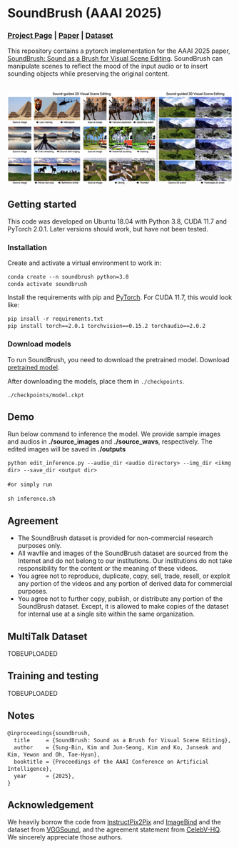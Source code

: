# SoundBrush (AAAI 2025)

### [Project Page](https://soundbrush.github.io/) | [Paper](https://arxiv.org/abs/2501.00645) | [Dataset](https://soundbrush.github.io/)
This repository contains a pytorch implementation for the AAAI 2025 paper, [SoundBrush: Sound as a Brush for Visual Scene Editing](https://soundbrush.github.io/). SoundBrush can manipulate scenes to reflect the mood of the input audio or to insert sounding objects while preserving the original content.<br><br>

<img width="800" alt="teaser" src="./assets/teaser.png"> 

## Getting started
This code was developed on Ubuntu 18.04 with Python 3.8, CUDA 11.7 and PyTorch 2.0.1. Later versions should work, but have not been tested.

### Installation
Create and activate a virtual environment to work in:
```
conda create --n soundbrush python=3.8
conda activate soundbrush
```

Install the requirements with pip and [PyTorch](https://pytorch.org/). For CUDA 11.7, this would look like:
```
pip insall -r requirements.txt
pip install torch==2.0.1 torchvision==0.15.2 torchaudio==2.0.2
```

### Download models
To run SoundBrush, you need to download the pretrained model.
Download [pretrained model](https://drive.google.com/file/d/1W3W34L-ERt_n4mm7Osx9-6IXkbanOWdF/view?usp=sharing).

After downloading the models, place them in `./checkpoints`.
```
./checkpoints/model.ckpt
```

## Demo
Run below command to inference the model.
We provide sample images and audios in **./source_images** and **./source_wavs**, respectively. 
The edited images will be saved in **./outputs**

```
python edit_inference.py --audio_dir <audio directory> --img_dir <ikmg dir> --save_dir <output dir>

#or simply run

sh inference.sh
```

## Agreement
- The SoundBrush dataset is provided for non-commercial research purposes only. 
- All wavfile and images of the SoundBrush dataset are sourced from the Internet and do not belong to our institutions. Our institutions do not take responsibility for the content or the meaning of these videos.
- You agree not to reproduce, duplicate, copy, sell, trade, resell, or exploit any portion of the videos and any portion of derived data for commercial purposes.
- You agree not to further copy, publish, or distribute any portion of the SoundBrush dataset. Except, it is allowed to make copies of the dataset for internal use at a single site within the same organization.

## MultiTalk Dataset
TOBEUPLOADED

[//]: # (Please follow the instructions in [MultiTalk_dataset/README.md]&#40;https://github.com/postech-ami/MultiTalk/blob/main/MultiTalk_dataset/README.md&#41;.)

## Training and testing
TOBEUPLOADED

## **Notes**
```
@inproceedings{soundbrush,
  title     = {SoundBrush: Sound as a Brush for Visual Scene Editing},
  author    = {Sung-Bin, Kim and Jun-Seong, Kim and Ko, Junseok and Kim, Yewon and Oh, Tae-Hyun},
  booktitle = {Proceedings of the AAAI Conference on Artificial Intelligence},
  year      = {2025},
}
```


## **Acknowledgement**
We heavily borrow the code from [InstructPix2Pix](https://github.com/timothybrooks/instruct-pix2pix) and [ImageBind](https://github.com/facebookresearch/ImageBind) and the dataset from [VGGSound](https://www.robots.ox.ac.uk/~vgg/data/vggsound/), and the agreement statement from [CelebV-HQ](https://github.com/CelebV-HQ/CelebV-HQ?tab=readme-ov-file). We sincerely appreciate those authors.




[//]: # (# InstructPix2Pix: Learning to Follow Image Editing Instructions)

[//]: # (### [Project Page]&#40;https://www.timothybrooks.com/instruct-pix2pix/&#41; | [Paper]&#40;https://arxiv.org/abs/2211.09800&#41; | [Data]&#40;http://instruct-pix2pix.eecs.berkeley.edu/&#41;)

[//]: # (PyTorch implementation of InstructPix2Pix, an instruction-based image editing model, based on the original [CompVis/stable_diffusion]&#40;https://github.com/CompVis/stable-diffusion&#41; repo. <br>)

[//]: # ()
[//]: # ([InstructPix2Pix: Learning to Follow Image Editing Instructions]&#40;https://www.timothybrooks.com/instruct-pix2pix/&#41;  )

[//]: # ( [Tim Brooks]&#40;https://www.timothybrooks.com/&#41;\*,)

[//]: # ( [Aleksander Holynski]&#40;https://holynski.org/&#41;\*,)

[//]: # ( [Alexei A. Efros]&#40;https://people.eecs.berkeley.edu/~efros/&#41; <br>)

[//]: # ( UC Berkeley <br>)

[//]: # (  \*denotes equal contribution  )

[//]: # (  )
[//]: # (  <img src='https://instruct-pix2pix.timothybrooks.com/teaser.jpg'/>)

[//]: # ()
[//]: # (## TL;DR: quickstart )

[//]: # ()
[//]: # (Follow the instructions below to download and run InstructPix2Pix on your own images. These instructions have been tested on a GPU with >18GB VRAM. If you don't have a GPU, you may need to change the default configuration, or check out [other ways of using the model]&#40;https://github.com/timothybrooks/instruct-pix2pix#other-ways-of-using-instructpix2pix&#41;. )

[//]: # ()
[//]: # (### Set up a conda environment, and download a pretrained model:)

[//]: # (```)

[//]: # (conda env create -f environment.yaml)

[//]: # (conda activate ip2p)

[//]: # (bash scripts/download_checkpoints.sh)

[//]: # (```)

[//]: # ()
[//]: # (### Edit a single image:)

[//]: # (```)

[//]: # (python edit_cli.py --input imgs/example.jpg --output imgs/output.jpg --edit "turn him into a cyborg")

[//]: # ()
[//]: # (# Optionally, you can specify parameters to tune your result:)

[//]: # (# python edit_cli.py --steps 100 --resolution 512 --seed 1371 --cfg-text 7.5 --cfg-image 1.2 --input imgs/example.jpg --output imgs/output.jpg --edit "turn him into a cyborg")

[//]: # (```)

[//]: # ()
[//]: # (### Or launch your own interactive editing Gradio app:)

[//]: # (```)

[//]: # (python edit_app.py )

[//]: # (```)

[//]: # (![Edit app]&#40;https://github.com/timothybrooks/instruct-pix2pix/blob/main/imgs/edit_app.jpg?raw=true&#41;)

[//]: # ()
[//]: # (_&#40;For advice on how to get the best results by tuning parameters, see the [Tips]&#40;https://github.com/timothybrooks/instruct-pix2pix#tips&#41; section&#41;._)

[//]: # ()
[//]: # (## Setup)

[//]: # ()
[//]: # (Install all dependencies with:)

[//]: # (```)

[//]: # (conda env create -f environment.yaml)

[//]: # (```)

[//]: # ()
[//]: # (Download the pretrained models by running:)

[//]: # (```)

[//]: # (bash scripts/download_checkpoints.sh)

[//]: # (```)

[//]: # ()
[//]: # (### Download BEATs and LDM checkpoint)

[//]: # (Make ./checkpoint directory and put the downloaded checkpoints &#40;[BEATS]&#40;https://www.dropbox.com/scl/fi/0yrhyqoyng8wlwtelm5j5/BEATs_iter3_plus_AS2M_finetuned_on_AS2M_cpt2.pt?rlkey=x9mfw33j06yc5nr0os8cy7w5d&st=si15p9mr&dl=0&#41; | [LDM]&#40;https://github.com/timothybrooks/instruct-pix2pix#tips&#41;&#41;)

[//]: # ()
[//]: # (The example wav files are in ./wavs and the source images are in ./source_images.)

[//]: # ()
[//]: # (Run:)

[//]: # (```)

[//]: # (bash inference_js.sh)

[//]: # (```)

[//]: # ()
[//]: # ()
[//]: # ()
[//]: # ([//]: # &#40;## Generated Dataset&#41;)
[//]: # ()
[//]: # ([//]: # &#40;&#41;)
[//]: # ([//]: # &#40;Our image editing model is trained on a generated dataset consisting of 454,445 examples. Each example contains &#40;1&#41; an input image, &#40;2&#41; an editing instruction, and &#40;3&#41; an output edited image. We provide two versions of the dataset, one in which each pair of edited images is generated 100 times, and the best examples are chosen based on CLIP metrics &#40;Section 3.1.2 in the paper&#41; &#40;`clip-filtered-dataset`&#41;, and one in which examples are randomly chosen &#40;`random-sample-dataset`&#41;.&#41;)
[//]: # ()
[//]: # ([//]: # &#40;&#41;)
[//]: # ([//]: # &#40;For the released version of this dataset, we've additionally filtered prompts and images for NSFW content. After NSFW filtering, the GPT-3 generated dataset contains 451,990 examples. The final image-pair datasets contain:&#41;)
[//]: # ()
[//]: # ([//]: # &#40;&#41;)
[//]: # ([//]: # &#40;|  | # of image editing examples | Dataset size |&#41;)
[//]: # ()
[//]: # ([//]: # &#40;|--|-----------------------|----------------------- |&#41;)
[//]: # ()
[//]: # ([//]: # &#40;| `random-sample-dataset` |451990|727GB|&#41;)
[//]: # ()
[//]: # ([//]: # &#40;|  `clip-filtered-dataset` |313010|436GB|&#41;)
[//]: # ()
[//]: # ([//]: # &#40;&#41;)
[//]: # ([//]: # &#40;To download one of these datasets, along with the entire NSFW-filtered text data, run the following command with the appropriate dataset name:&#41;)
[//]: # ()
[//]: # ([//]: # &#40;&#41;)
[//]: # ([//]: # &#40;```&#41;)
[//]: # ()
[//]: # ([//]: # &#40;bash scripts/download_data.sh clip-filtered-dataset&#41;)
[//]: # ()
[//]: # ([//]: # &#40;```&#41;)
[//]: # ()
[//]: # ([//]: # &#40;&#41;)
[//]: # ([//]: # &#40;&#41;)
[//]: # ([//]: # &#40;## Training InstructPix2Pix&#41;)
[//]: # ()
[//]: # ([//]: # &#40;&#41;)
[//]: # ([//]: # &#40;InstructPix2Pix is trained by fine-tuning from an initial StableDiffusion checkpoint. The first step is to download a Stable Diffusion checkpoint. For our trained models, we used the v1.5 checkpoint as the starting point. To download the same ones we used, you can run the following script:&#41;)
[//]: # ()
[//]: # ([//]: # &#40;```&#41;)
[//]: # ()
[//]: # ([//]: # &#40;bash scripts/download_pretrained_sd.sh&#41;)
[//]: # ()
[//]: # ([//]: # &#40;```&#41;)
[//]: # ()
[//]: # ([//]: # &#40;If you'd like to use a different checkpoint, point to it in the config file `configs/train.yaml`, on line 8, after `ckpt_path:`. &#41;)
[//]: # ()
[//]: # ([//]: # &#40;&#41;)
[//]: # ([//]: # &#40;Next, we need to change the config to point to our downloaded &#40;or generated&#41; dataset. If you're using the `clip-filtered-dataset` from above, you can skip this. Otherwise, you may need to edit lines 85 and 94 of the config &#40;`data.params.train.params.path`, `data.params.validation.params.path`&#41;. &#41;)
[//]: # ()
[//]: # ([//]: # &#40;&#41;)
[//]: # ([//]: # &#40;Finally, start a training job with the following command:&#41;)
[//]: # ()
[//]: # ([//]: # &#40;&#41;)
[//]: # ([//]: # &#40;```&#41;)
[//]: # ()
[//]: # ([//]: # &#40;python main.py --name default --base configs/train.yaml --train --gpus 0,1,2,3,4,5,6,7&#41;)
[//]: # ()
[//]: # ([//]: # &#40;```&#41;)
[//]: # ()
[//]: # ([//]: # &#40;&#41;)
[//]: # ([//]: # &#40;&#41;)
[//]: # ([//]: # &#40;## Creating your own dataset&#41;)
[//]: # ()
[//]: # ([//]: # &#40;&#41;)
[//]: # ([//]: # &#40;Our generated dataset of paired images and editing instructions is made in two phases: First, we use GPT-3 to generate text triplets: &#40;a&#41; a caption describing an image, &#40;b&#41; an edit instruction, &#40;c&#41; a caption describing the image after the edit. Then, we turn pairs of captions &#40;before/after the edit&#41; into pairs of images using Stable Diffusion and Prompt-to-Prompt.&#41;)
[//]: # ()
[//]: # ([//]: # &#40;&#41;)
[//]: # ([//]: # &#40;### &#40;1&#41; Generate a dataset of captions and instructions&#41;)
[//]: # ()
[//]: # ([//]: # &#40;&#41;)
[//]: # ([//]: # &#40;We provide our generated dataset of captions and edit instructions [here]&#40;https://instruct-pix2pix.eecs.berkeley.edu/gpt-generated-prompts.jsonl&#41;. If you plan to use our captions+instructions, skip to step &#40;2&#41;. Otherwise, if you would like to create your own text dataset, please follow steps &#40;1.1-1.3&#41; below. Note that generating very large datasets using GPT-3 can be expensive.&#41;)
[//]: # ()
[//]: # ([//]: # &#40;&#41;)
[//]: # ([//]: # &#40;#### &#40;1.1&#41; Manually write a dataset of instructions and captions&#41;)
[//]: # ()
[//]: # ([//]: # &#40;&#41;)
[//]: # ([//]: # &#40;The first step of the process is fine-tuning GPT-3. To do this, we made a dataset of 700 examples broadly covering of edits that we might want our model to be able to perform. Our examples are available [here]&#40;https://instruct-pix2pix.eecs.berkeley.edu/human-written-prompts.jsonl&#41;. These should be diverse and cover a wide range of possible captions and types of edits. Ideally, they should avoid duplication or significant overlap of captions and instructions. It is also important to be mindful of limitations of Stable Diffusion and Prompt-to-Prompt in writing these examples, such as inability to perform large spatial transformations &#40;e.g., moving the camera, zooming in, swapping object locations&#41;. &#41;)
[//]: # ()
[//]: # ([//]: # &#40;&#41;)
[//]: # ([//]: # &#40;Input prompts should closely match the distribution of input prompts used to generate the larger dataset. We sampled the 700 input prompts from the _LAION Improved Aesthetics 6.5+_ dataset and also use this dataset for generating examples. We found this dataset is quite noisy &#40;many of the captions are overly long and contain irrelevant text&#41;. For this reason, we also considered MSCOCO and LAION-COCO datasets, but ultimately chose _LAION Improved Aesthetics 6.5+_ due to its diversity of content, proper nouns, and artistic mediums. If you choose to use another dataset or combination of datasets as input to GPT-3 when generating examples, we recommend you sample the input prompts from the same distribution when manually writing training examples.&#41;)
[//]: # ()
[//]: # ([//]: # &#40;&#41;)
[//]: # ([//]: # &#40;#### &#40;1.2&#41; Finetune GPT-3&#41;)
[//]: # ()
[//]: # ([//]: # &#40;&#41;)
[//]: # ([//]: # &#40;The next step is to finetune a large language model on the manually written instructions/outputs to generate edit instructions and edited caption from a new input caption. For this, we finetune GPT-3's Davinci model via the OpenAI API, although other language models could be used.&#41;)
[//]: # ()
[//]: # ([//]: # &#40;&#41;)
[//]: # ([//]: # &#40;To prepare training data for GPT-3, one must first create an OpenAI developer account to access the needed APIs, and [set up the API keys on your local device]&#40;https://beta.openai.com/docs/api-reference/introduction&#41;. Also, run the `prompts/prepare_for_gpt.py` script, which forms the prompts into the correct format by concatenating instructions and captions and adding delimiters and stop sequences.&#41;)
[//]: # ()
[//]: # ([//]: # &#40;&#41;)
[//]: # ([//]: # &#40;```bash&#41;)
[//]: # ()
[//]: # ([//]: # &#40;python dataset_creation/prepare_for_gpt.py --input-path data/human-written-prompts.jsonl --output-path data/human-written-prompts-for-gpt.jsonl&#41;)
[//]: # ()
[//]: # ([//]: # &#40;```&#41;)
[//]: # ()
[//]: # ([//]: # &#40;&#41;)
[//]: # ([//]: # &#40;Next, finetune GPT-3 via the OpenAI CLI. We provide an example below, although please refer to OpenAI's official documentation for this, as best practices may change. We trained the Davinci model for a single epoch. You can experiment with smaller less expensive GPT-3 variants or with open source language models, although this may negatively affect performance.&#41;)
[//]: # ()
[//]: # ([//]: # &#40;&#41;)
[//]: # ([//]: # &#40;```bash&#41;)
[//]: # ()
[//]: # ([//]: # &#40;openai api fine_tunes.create -t data/human-written-prompts-for-gpt.jsonl -m davinci --n_epochs 1 --suffix "instruct-pix2pix"&#41;)
[//]: # ()
[//]: # ([//]: # &#40;```&#41;)
[//]: # ()
[//]: # ([//]: # &#40;&#41;)
[//]: # ([//]: # &#40;You can test out the finetuned GPT-3 model by launching the provided Gradio app:&#41;)
[//]: # ()
[//]: # ([//]: # &#40;&#41;)
[//]: # ([//]: # &#40;```bash&#41;)
[//]: # ()
[//]: # ([//]: # &#40;python prompt_app.py --openai-api-key OPENAI_KEY --openai-model OPENAI_MODEL_NAME&#41;)
[//]: # ()
[//]: # ([//]: # &#40;```&#41;)
[//]: # ()
[//]: # ([//]: # &#40;&#41;)
[//]: # ([//]: # &#40;![Prompt app]&#40;https://github.com/timothybrooks/instruct-pix2pix/blob/main/imgs/prompt_app.jpg?raw=true&#41;&#41;)
[//]: # ()
[//]: # ([//]: # &#40;&#41;)
[//]: # ([//]: # &#40;#### &#40;1.3&#41; Generate a large dataset of captions and instructions&#41;)
[//]: # ()
[//]: # ([//]: # &#40;&#41;)
[//]: # ([//]: # &#40;We now use the finetuned GPT-3 model to generate a large dataset. Our dataset cost thousands of dollars to create. See `prompts/gen_instructions_and_captions.py` for the script which generates these examples. We recommend first generating a small number of examples &#40;by setting a low value of `--num-samples`&#41; and gradually increasing the scale to ensure the results are working as desired before increasing scale.&#41;)
[//]: # ()
[//]: # ([//]: # &#40;&#41;)
[//]: # ([//]: # &#40;```bash&#41;)
[//]: # ()
[//]: # ([//]: # &#40;python dataset_creation/generate_txt_dataset.py --openai-api-key OPENAI_KEY --openai-model OPENAI_MODEL_NAME&#41;)
[//]: # ()
[//]: # ([//]: # &#40;```&#41;)
[//]: # ()
[//]: # ([//]: # &#40;&#41;)
[//]: # ([//]: # &#40;If you are generating at a very large scale &#40;e.g., 100K+&#41;, it will be noteably faster to generate the dataset with multiple processes running in parallel. This can be accomplished by setting `--partitions=N` to a higher number and running multiple processes, setting each `--partition` to the corresponding value.&#41;)
[//]: # ()
[//]: # ([//]: # &#40;&#41;)
[//]: # ([//]: # &#40;```bash&#41;)
[//]: # ()
[//]: # ([//]: # &#40;python dataset_creation/generate_txt_dataset.py --openai-api-key OPENAI_KEY --openai-model OPENAI_MODEL_NAME --partitions=10 --partition=0&#41;)
[//]: # ()
[//]: # ([//]: # &#40;```&#41;)
[//]: # ()
[//]: # ([//]: # &#40;&#41;)
[//]: # ([//]: # &#40;### &#40;2&#41; Turn paired captions into paired images&#41;)
[//]: # ()
[//]: # ([//]: # &#40;&#41;)
[//]: # ([//]: # &#40;The next step is to turn pairs of text captions into pairs of images. For this, we need to copy some pre-trained Stable Diffusion checkpoints to `stable_diffusion/models/ldm/stable-diffusion-v1/`. You may have already done this if you followed the instructions above for training with our provided data, but if not, you can do this by running:&#41;)
[//]: # ()
[//]: # ([//]: # &#40;&#41;)
[//]: # ([//]: # &#40;```bash&#41;)
[//]: # ()
[//]: # ([//]: # &#40;bash scripts/download_pretrained_sd.sh&#41;)
[//]: # ()
[//]: # ([//]: # &#40;```&#41;)
[//]: # ()
[//]: # ([//]: # &#40;&#41;)
[//]: # ([//]: # &#40;For our model, we used [checkpoint v1.5]&#40;https://huggingface.co/runwayml/stable-diffusion-v1-5/blob/main/v1-5-pruned.ckpt&#41;, and the [new autoencoder]&#40;https://huggingface.co/stabilityai/sd-vae-ft-mse-original/resolve/main/vae-ft-mse-840000-ema-pruned.ckpt&#41;, but other models may work as well. If you choose to use other models, make sure to change point to the corresponding checkpoints by passing in the `--ckpt` and `--vae-ckpt` arguments. Once all checkpoints have been downloaded, we can generate the dataset with the following command:&#41;)
[//]: # ()
[//]: # ([//]: # &#40;&#41;)
[//]: # ([//]: # &#40;```&#41;)
[//]: # ()
[//]: # ([//]: # &#40;python dataset_creation/generate_img_dataset.py --out_dir data/instruct-pix2pix-dataset-000 --prompts_file path/to/generated_prompts.jsonl&#41;)
[//]: # ()
[//]: # ([//]: # &#40;```&#41;)
[//]: # ()
[//]: # ([//]: # &#40;&#41;)
[//]: # ([//]: # &#40;This command operates on a single GPU &#40;typically a V100 or A100&#41;. To parallelize over many GPUs/machines, set `--n-partitions` to the total number of parallel jobs and `--partition` to the index of each job.&#41;)
[//]: # ()
[//]: # ([//]: # &#40;&#41;)
[//]: # ([//]: # &#40;```&#41;)
[//]: # ()
[//]: # ([//]: # &#40;python dataset_creation/generate_img_dataset.py --out_dir data/instruct-pix2pix-dataset-000 --prompts_file path/to/generated_prompts.jsonl --n-partitions 100 --partition 0&#41;)
[//]: # ()
[//]: # ([//]: # &#40;```&#41;)
[//]: # ()
[//]: # ([//]: # &#40;&#41;)
[//]: # ([//]: # &#40;The default parameters match that of our dataset, although in practice you can use a smaller number of steps &#40;e.g., `--steps=25`&#41; to generate high quality data faster. By default, we generate 100 samples per prompt and use CLIP filtering to keep a max of 4 per prompt. You can experiment with fewer samples by setting `--n-samples`. The command below turns off CLIP filtering entirely and is therefore faster:&#41;)
[//]: # ()
[//]: # ([//]: # &#40;&#41;)
[//]: # ([//]: # &#40;```&#41;)
[//]: # ()
[//]: # ([//]: # &#40;python dataset_creation/generate_img_dataset.py --out_dir data/instruct-pix2pix-dataset-000 --prompts_file path/to/generated_prompts.jsonl --n-samples 4 --clip-threshold 0 --clip-dir-threshold 0 --clip-img-threshold 0 --n-partitions 100 --partition 0&#41;)
[//]: # ()
[//]: # ([//]: # &#40;```&#41;)
[//]: # ()
[//]: # ([//]: # &#40;&#41;)
[//]: # ([//]: # &#40;After generating all of the dataset examples, run the following command below to create a list of the examples. This is needed for the dataset onject to efficiently be able to sample examples without needing to iterate over the entire dataset directory at the start of each training run.&#41;)
[//]: # ()
[//]: # ([//]: # &#40;&#41;)
[//]: # ([//]: # &#40;```&#41;)
[//]: # ()
[//]: # ([//]: # &#40;python dataset_creation/prepare_dataset.py data/instruct-pix2pix-dataset-000&#41;)
[//]: # ()
[//]: # ([//]: # &#40;```&#41;)
[//]: # ()
[//]: # ([//]: # &#40;&#41;)
[//]: # ([//]: # &#40;## Evaluation&#41;)
[//]: # ()
[//]: # ([//]: # &#40;&#41;)
[//]: # ([//]: # &#40;To generate plots like the ones in Figures 8 and 10 in the paper, run the following command:&#41;)
[//]: # ()
[//]: # ([//]: # &#40;&#41;)
[//]: # ([//]: # &#40;```&#41;)
[//]: # ()
[//]: # ([//]: # &#40;python metrics/compute_metrics.py --ckpt /path/to/your/model.ckpt&#41;)
[//]: # ()
[//]: # ([//]: # &#40;```&#41;)
[//]: # ()
[//]: # ([//]: # &#40;&#41;)
[//]: # ([//]: # &#40;## Tips&#41;)
[//]: # ()
[//]: # ([//]: # &#40;&#41;)
[//]: # ([//]: # &#40;If you're not getting the quality result you want, there may be a few reasons:&#41;)
[//]: # ()
[//]: # ([//]: # &#40;1. **Is the image not changing enough?** Your Image CFG weight may be too high. This value dictates how similar the output should be to the input. It's possible your edit requires larger changes from the original image, and your Image CFG weight isn't allowing that. Alternatively, your Text CFG weight may be too low. This value dictates how much to listen to the text instruction. The default Image CFG of 1.5 and Text CFG of 7.5 are a good starting point, but aren't necessarily optimal for each edit. Try:&#41;)
[//]: # ()
[//]: # ([//]: # &#40;    * Decreasing the Image CFG weight, or&#41;)
[//]: # ()
[//]: # ([//]: # &#40;    * Increasing the Text CFG weight, or&#41;)
[//]: # ()
[//]: # ([//]: # &#40;2. Conversely, **is the image changing too much**, such that the details in the original image aren't preserved? Try:&#41;)
[//]: # ()
[//]: # ([//]: # &#40;    * Increasing the Image CFG weight, or&#41;)
[//]: # ()
[//]: # ([//]: # &#40;    * Decreasing the Text CFG weight&#41;)
[//]: # ()
[//]: # ([//]: # &#40;3. Try generating results with different random seeds by setting "Randomize Seed" and running generation multiple times. You can also try setting "Randomize CFG" to sample new Text CFG and Image CFG values each time.&#41;)
[//]: # ()
[//]: # ([//]: # &#40;4. Rephrasing the instruction sometimes improves results &#40;e.g., "turn him into a dog" vs. "make him a dog" vs. "as a dog"&#41;.&#41;)
[//]: # ()
[//]: # ([//]: # &#40;5. Increasing the number of steps sometimes improves results.&#41;)
[//]: # ()
[//]: # ([//]: # &#40;6. Do faces look weird? The Stable Diffusion autoencoder has a hard time with faces that are small in the image. Try cropping the image so the face takes up a larger portion of the frame.&#41;)
[//]: # ()
[//]: # ([//]: # &#40;&#41;)
[//]: # ([//]: # &#40;## Comments&#41;)
[//]: # ()
[//]: # ([//]: # &#40;&#41;)
[//]: # ([//]: # &#40;- Our codebase is based on the [Stable Diffusion codebase]&#40;https://github.com/CompVis/stable-diffusion&#41;.&#41;)
[//]: # ()
[//]: # ([//]: # &#40;&#41;)
[//]: # ([//]: # &#40;## BibTeX&#41;)
[//]: # ()
[//]: # ([//]: # &#40;&#41;)
[//]: # ([//]: # &#40;```&#41;)
[//]: # ()
[//]: # ([//]: # &#40;@article{brooks2022instructpix2pix,&#41;)
[//]: # ()
[//]: # ([//]: # &#40;  title={InstructPix2Pix: Learning to Follow Image Editing Instructions},&#41;)
[//]: # ()
[//]: # ([//]: # &#40;  author={Brooks, Tim and Holynski, Aleksander and Efros, Alexei A},&#41;)
[//]: # ()
[//]: # ([//]: # &#40;  journal={arXiv preprint arXiv:2211.09800},&#41;)
[//]: # ()
[//]: # ([//]: # &#40;  year={2022}&#41;)
[//]: # ()
[//]: # ([//]: # &#40;}&#41;)
[//]: # ()
[//]: # ([//]: # &#40;```&#41;)
[//]: # ()
[//]: # ([//]: # &#40;## Other ways of using InstructPix2Pix&#41;)
[//]: # ()
[//]: # ([//]: # &#40;&#41;)
[//]: # ([//]: # &#40;### InstructPix2Pix on [HuggingFace]&#40;https://huggingface.co/spaces/timbrooks/instruct-pix2pix&#41;:&#41;)
[//]: # ()
[//]: # ([//]: # &#40;> A browser-based version of the demo is available as a [HuggingFace space]&#40;https://huggingface.co/spaces/timbrooks/instruct-pix2pix&#41;. For this version, you only need a browser, a picture you want to edit, and an instruction! Note that this is a shared online demo, and processing time may be slower during peak utilization. &#41;)
[//]: # ()
[//]: # ([//]: # &#40;&#41;)
[//]: # ([//]: # &#40;### InstructPix2Pix on [Replicate]&#40;https://replicate.com/timothybrooks/instruct-pix2pix&#41;:&#41;)
[//]: # ()
[//]: # ([//]: # &#40;> Replicate provides a production-ready cloud API for running the InstructPix2Pix model. You can run the model from any environment using a simple API call with cURL, Python, JavaScript, or your language of choice. Replicate also provides a web interface for running the model and sharing predictions.&#41;)
[//]: # ()
[//]: # ([//]: # &#40;&#41;)
[//]: # ([//]: # &#40;### InstructPix2Pix in [Imaginairy]&#40;https://github.com/brycedrennan/imaginAIry#-edit-images-with-instructions-alone-by-instructpix2pix&#41;:&#41;)
[//]: # ()
[//]: # ([//]: # &#40;> Imaginairy offers another way of easily installing InstructPix2Pix with a single command. It can run on devices without GPUs &#40;like a Macbook!&#41;. &#41;)
[//]: # ()
[//]: # ([//]: # &#40;> ```bash&#41;)
[//]: # ()
[//]: # ([//]: # &#40;> pip install imaginairy --upgrade&#41;)
[//]: # ()
[//]: # ([//]: # &#40;> aimg edit any-image.jpg --gif "turn him into a cyborg" &#41;)
[//]: # ()
[//]: # ([//]: # &#40;> ```&#41;)
[//]: # ()
[//]: # ([//]: # &#40;> It also offers an easy way to perform a bunch of edits on an image, and can save edits out to an animated GIF:&#41;)
[//]: # ()
[//]: # ([//]: # &#40;> ```&#41;)
[//]: # ()
[//]: # ([//]: # &#40;> aimg edit --gif --surprise-me pearl-earring.jpg &#41;)
[//]: # ()
[//]: # ([//]: # &#40;> ```&#41;)
[//]: # ()
[//]: # ([//]: # &#40;> <img src="https://raw.githubusercontent.com/brycedrennan/imaginAIry/7c05c3aae2740278978c5e84962b826e58201bac/assets/girl_with_a_pearl_earring_suprise.gif" width="512">&#41;)
[//]: # ()
[//]: # ([//]: # &#40;&#41;)
[//]: # ([//]: # &#40;### InstructPix2Pix in [🧨 Diffusers]&#40;https://github.com/huggingface/diffusers&#41;:&#41;)
[//]: # ()
[//]: # ([//]: # &#40;&#41;)
[//]: # ([//]: # &#40;> InstructPix2Pix in Diffusers is a bit more optimized, so it may be faster and more suitable for GPUs with less memory. Below are instructions for installing the library and editing an image: &#41;)
[//]: # ()
[//]: # ([//]: # &#40;> 1. Install diffusers and relevant dependencies:&#41;)
[//]: # ()
[//]: # ([//]: # &#40;>&#41;)
[//]: # ()
[//]: # ([//]: # &#40;> ```bash&#41;)
[//]: # ()
[//]: # ([//]: # &#40;> pip install transformers accelerate torch&#41;)
[//]: # ()
[//]: # ([//]: # &#40;>&#41;)
[//]: # ()
[//]: # ([//]: # &#40;> pip install git+https://github.com/huggingface/diffusers.git&#41;)
[//]: # ()
[//]: # ([//]: # &#40;> ```&#41;)
[//]: # ()
[//]: # ([//]: # &#40;> &#41;)
[//]: # ()
[//]: # ([//]: # &#40;> 2. Load the model and edit the image:&#41;)
[//]: # ()
[//]: # ([//]: # &#40;>&#41;)
[//]: # ()
[//]: # ([//]: # &#40;> ```python&#41;)
[//]: # ()
[//]: # ([//]: # &#40;> &#41;)
[//]: # ()
[//]: # ([//]: # &#40;> import torch&#41;)
[//]: # ()
[//]: # ([//]: # &#40;> from diffusers import StableDiffusionInstructPix2PixPipeline, EulerAncestralDiscreteScheduler&#41;)
[//]: # ()
[//]: # ([//]: # &#40;> &#41;)
[//]: # ()
[//]: # ([//]: # &#40;> model_id = "timbrooks/instruct-pix2pix"&#41;)
[//]: # ()
[//]: # ([//]: # &#40;> pipe = StableDiffusionInstructPix2PixPipeline.from_pretrained&#40;model_id, torch_dtype=torch.float16, safety_checker=None&#41;&#41;)
[//]: # ()
[//]: # ([//]: # &#40;> pipe.to&#40;"cuda"&#41;&#41;)
[//]: # ()
[//]: # ([//]: # &#40;> pipe.scheduler = EulerAncestralDiscreteScheduler.from_config&#40;pipe.scheduler.config&#41;&#41;)
[//]: # ()
[//]: # ([//]: # &#40;> # `image` is an RGB PIL.Image&#41;)
[//]: # ()
[//]: # ([//]: # &#40;> images = pipe&#40;"turn him into cyborg", image=image&#41;.images&#41;)
[//]: # ()
[//]: # ([//]: # &#40;> images[0]&#41;)
[//]: # ()
[//]: # ([//]: # &#40;> ```&#41;)
[//]: # ()
[//]: # ([//]: # &#40;> &#41;)
[//]: # ()
[//]: # ([//]: # &#40;> For more information, check the docs [here]&#40;https://huggingface.co/docs/diffusers/main/en/api/pipelines/stable_diffusion/pix2pix&#41;.&#41;)
